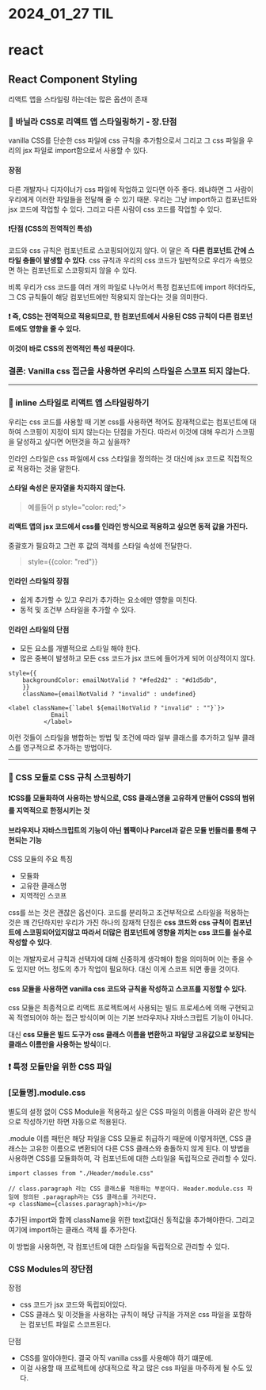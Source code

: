 # 2024_01_27 TIL

# react

## React Component Styling

리액트 앱을 스타일링 하는데는 많은 옵션이 존재

### 🚨 바닐라 CSS로 리액트 앱 스타일링하기 - 장.단점

vanilla CSS를 단순한 css 파일에 css 규칙을 추가함으로서 그리고 그 css 파일을 우리의 jsx 파일로 import함으로서 사용할 수 있다.

#### 장점

다른 개발자나 디자이너가 css 파일에 작업하고 있다면 아주 좋다. 왜냐하면 그 사람이 우리에게 이러한 파일들을 전달해 줄 수 있기 때문. 우리는 그냥 import하고 컴포넌트와 jsx 코드에 작업할 수 있다. 그리고 다른 사람이 css 코드를 작업할 수 있다.

#### ❗️단점 (CSS의 전역적인 특성)

코드와 css 규칙은 컴포넌트로 스코핑되어있지 않다. 이 말은 즉 **다른 컴포넌트 간에 스타일 충돌이 발생할 수 있다**. css 규칙과 우리의 css 코드가 일반적으로 우리가 속했으면 하는 컴포넌트로 스코핑되지 않을 수 있다.

비록 우리가 css 코드를 여러 개의 파일로 나누어서 특정 컴포넌트에 import 하더라도, 그 CS 규칙들이 해당 컴포넌트에만 적용되지 않는다는 것을 의미한다.

#### ❗️ 즉, CSS는 전역적으로 적용되므로, 한 컴포넌트에서 사용된 CSS 규칙이 다른 컴포넌트에도 영향을 줄 수 있다.

#### 이것이 바로 CSS의 전역적인 특성 때문이다.

### 결론: Vanilla css 접근을 사용하면 우리의 스타일은 스코프 되지 않는다.

---

### 🚨 inline 스타일로 리액트 앱 스타일링하기

우리는 css 코드를 사용할 때 기본 css를 사용하면 적어도 잠재적으로는 컴포넌트에 대하여 스코핑이 지정이 되지 않는다는 단점을 가진다. 따라서 이것에 대해 우리가 스코핑을 달성하고 싶다면 어떤것을 하고 싶을까?

인라인 스타일은 css 파일에서 css 스타일을 정의하는 것 대신에 jsx 코드로 직접적으로 적용하는 것을 말한다.<br>

#### 스타일 속성은 문자열을 차지하지 않는다.

> 예를들어 p style="color: red;">

#### 리액트 앱의 jsx 코드에서 css를 인라인 방식으로 적용하고 싶으면 동적 값을 가진다.

중괄호가 필요하고 그런 후 값의 객체를 스타일 속성에 전달한다.

> style={{color: "red"}}

#### 인라인 스타일의 장점

- 쉽게 추가할 수 있고 우리가 추가하는 요소에만 영향을 미친다.
- 동적 및 조건부 스타일을 추가할 수 있다.

#### 인라인 스타일의 단점

- 모든 요소를 개별적으로 스타일 해야 한다.
- 많은 중복이 발생하고 모든 css 코드가 jsx 코드에 들어가게 되어 이상적이지 않다.

```JSX
style={{
    backgroundColor: emailNotValid ? "#fed2d2" : "#d1d5db",
    }}
    className={emailNotValid ? "invalid" : undefined}
```

```JSX
<label className={`label ${emailNotValid ? "invalid" : ""}`}>
            Email
          </label>
```

이런 것들이 스타일을 병합하는 방법 및 조건에 따라 일부 클래스를 추가하고 일부 클래스를 영구적으로 추가하는 방법이다.

---

### 🚨 CSS 모듈로 CSS 규칙 스코핑하기

#### ❗️CSS를 모듈화하여 사용하는 방식으로, CSS 클래스명을 고유하게 만들어 CSS의 범위를 지역적으로 한정시키는 것

#### 브라우저나 자바스크립트의 기능이 아닌 웹팩이나 Parcel과 같은 모듈 번들러를 통해 구현되는 기능

CSS 모듈의 주요 특징

- 모듈화
- 고유한 클래스명
- 지역적인 스코프

css를 쓰는 것은 괜찮은 옵션이다. 코드를 분리하고 조건부적으로 스타일을 적용하는 것은 꽤 간단하지만 우리가 가진 하나의 잠재적 단점은 **css 코드와 css 규칙이 컴포넌트에 스코핑되어있지않고 따라서 더많은 컴포넌트에 영향을 끼치는 css 코드를 실수로 작성할 수 있다**.

이는 개발자로서 규칙과 선택자에 대해 신중하게 생각해야 함을 의미하며 이는 좋을 수도 있지만 어느 정도의 추가 작업이 필요하다. 대신 이게 스코프 되면 좋을 것이다.

#### css 모듈을 사용하면 vanilla css 코드와 규칙을 작성하고 스코프를 지정할 수 있다.

css 모듈은 최종적으로 리액트 프로젝트에서 사용되는 빌드 프로세스에 의해 구현되고 꼭 적영되어야 하는 접근 방식이며 이는 기본 브라우저나 자바스크립트 기능이 아니다.

대신 **css 모듈은 빌드 도구가 css 클래스 이름을 변환하고 파일당 고유값으로 보장되는 클래스 이름만을 사용하는 방식**이다.

### ❗️ 특정 모듈만을 위한 CSS 파일

### [모듈명].module.css

별도의 설정 없이 CSS Module을 적용하고 싶은 CSS 파일의 이름을 아래와 같은 방식으로 작성하기만 하면 자동으로 적용된다.

.module 이름 패턴은 해당 파일을 CSS 모듈로 취급하기 때문에 이렇게하면, CSS 클래스는 고유한 이름으로 변환되어 다른 CSS 클래스와 충돌하지 않게 된다. 이 방법을 사용하면 CSS를 모듈화하여, 각 컴포넌트에 대한 스타일을 독립적으로 관리할 수 있다.

```JSX
import classes from "./Header/module.css"

// class.paragraph 라는 CSS 클래스를 적용하는 부분이다. Header.module.css 파일에 정의된 .paragraph라는 CSS 클래스를 가리킨다.
<p className={classes.paragraph}>hi</p>
```

추가된 import와 함께 className을 위한 text값대신 동적값을 추가해야한다. 그리고 여기에 import하는 클래스 객체 를 추가한다.

이 방법을 사용하면, 각 컴포넌트에 대한 스타일을 독립적으로 관리할 수 있다.

### CSS Modules의 장단점

장점

- css 코드가 jsx 코드와 독립되어있다.
- CSS 클래스 및 이것들을 사용하는 규칙이 해당 규칙을 가져온 css 파일을 포함하는 컴포넌트 파일로 스코프된다.

단점

- CSS를 알아야한다. 결국 아직 vanilla css를 사용해야 하기 떄문에.
- 이걸 사용할 때 프로젝트에 상대적으로 작고 많은 css 파일을 마주하게 될 수도 있다.
